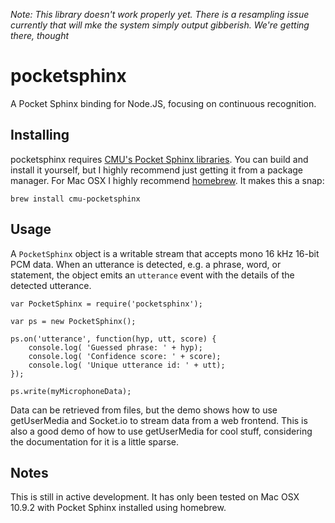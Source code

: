 *Note: This library doesn't work properly yet. There is a resampling issue currently that will mke the system simply output gibberish. We're getting there, thought*

pocketsphinx
============

A Pocket Sphinx binding for Node.JS, focusing on continuous recognition.

Installing
----------

pocketsphinx requires [CMU's Pocket Sphinx libraries](http://cmusphinx.sourceforge.net/). You can build and install it yourself, but I highly recommend just getting it from a package manager. For Mac OSX I highly recommend [homebrew](http://brew.sh/). It makes this a snap:

    brew install cmu-pocketsphinx

Usage
-----

A `PocketSphinx` object is a writable stream that accepts mono 16 kHz 16-bit PCM data. When an utterance is detected, e.g. a phrase, word, or statement, the object emits an `utterance` event with the details of the detected utterance.

    var PocketSphinx = require('pocketsphinx');
    
    var ps = new PocketSphinx();
    
    ps.on('utterance', function(hyp, utt, score) {
		console.log( 'Guessed phrase: ' + hyp);
		console.log( 'Confidence score: ' + score);
		console.log( 'Unique utterance id: ' + utt);
	});
    
    ps.write(myMicrophoneData);
    
Data can be retrieved from files, but the demo shows how to use getUserMedia and Socket.io to stream data from a web frontend. This is also a good demo of how to use getUserMedia for cool stuff, considering the documentation for it is a little sparse.

Notes
-----

This is still in active development. It has only been tested on Mac OSX 10.9.2 with Pocket Sphinx installed using homebrew.


